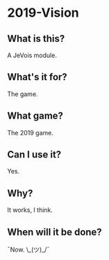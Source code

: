 # 2019-Vision

## What is this?

A JeVois module.

## What's it for?

The game.

## What game?

The 2019 game.

## Can I use it?

Yes.

## Why?

It works, I think.

## When will it be done?

¯Now. \\\_(ツ)\_/¯
